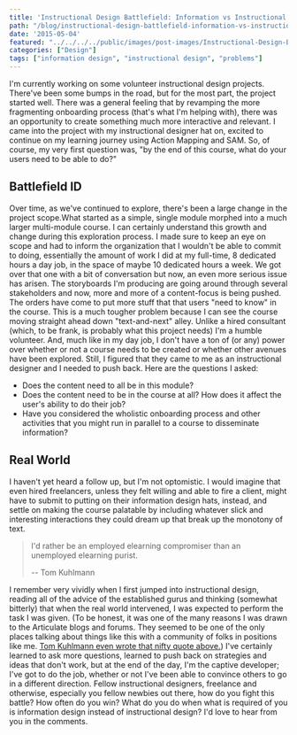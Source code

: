 ```yaml
---
title: 'Instructional Design Battlefield: Information vs Instructional Design'
path: "/blog/instructional-design-battlefield-information-vs-instructional-design"
date: '2015-05-04'
featured: "../../../../public/images/post-images/Instructional-Design-Battlefield.png"
categories: ["Design"]
tags: ["information design", "instructional design", "problems"]
---
```


I'm currently working on some volunteer instructional design projects. There've been some bumps in the road, but for the most part, the project started well. There was a general feeling that by revamping the more fragmenting onboarding process (that's what I'm helping with), there was an opportunity to create something much more interactive and relevant. I came into the project with my instructional designer hat on, excited to continue on my learning journey using Action Mapping and SAM. So, of course, my very first question was, "by the end of this course, what do your users need to be able to do?"

## Battlefield ID

Over time, as we've continued to explore, there's been a large change in the project scope.What started as a simple, single module morphed into a much larger multi-module course. I can certainly understand this growth and change during this exploration process. I made sure to keep an eye on scope and had to inform the organization that I wouldn't be able to commit to doing, essentially the amount of work I did at my full-time, 8 dedicated hours a day job, in the space of maybe 10 dedicated hours a week. We got over that one with a bit of conversation but now, an even more serious issue has arisen. The storyboards I'm producing are going around through several stakeholders and now, more and more of a content-focus is being pushed. The orders have come to put more stuff that that users "need to know" in the course. This is a much tougher problem because I can see the course moving straight ahead down "text-and-next" alley. Unlike a hired consultant (which, to be frank, is probably what this project needs) I'm a humble volunteer. And, much like in my day job, I don't have a ton of (or any) power over whether or not a course needs to be created or whether other avenues have been explored. Still, I figured that they came to me as an instructional designer and I needed to push back. Here are the questions I asked:

*   Does the content need to all be in this module?
*   Does the content need to be in the course at all? How does it affect the user's ability to do their job?
*   Have you considered the wholistic onboarding process and other activities that you might run in parallel to a course to disseminate information?

## Real World

I haven't yet heard a follow up, but I'm not optomistic. I would imagine that even hired freelancers, unless they felt willing and able to fire a client, might have to submit to putting on their information design hats, instead, and settle on making the course palatable by including whatever slick and interesting interactions they could dream up that break up the monotony of text.

> I'd rather be an employed elearning compromiser than an unemployed elearning purist.
>
> -- Tom Kuhlmann

I remember very vividly when I first jumped into instructional design, reading all of the advice of the established gurus and thinking (somewhat bitterly) that when the real world intervened, I was expected to perform the task I was given. (To be honest, it was one of the many reasons I was drawn to the Articulate blogs and forums. They seemed to be one of the only places talking about things like this with a community of folks in positions like me. [Tom Kuhlmann even wrote that nifty quote above.](http://blogs.articulate.com/rapid-elearning/3-simple-ways-to-measure-the-success-of-your-e-learning/)) I've certainly learned to ask more questions, learned to push back on strategies and ideas that don't work, but at the end of the day, I'm the captive developer; I've got to do the job, whether or not I've been able to convince others to go in a different direction. Fellow instructional designers, freelance and otherwise, especially you fellow newbies out there, how do you fight this battle? How often do you win? What do you do when what is required of you is information design instead of instructional design? I'd love to hear from you in the comments.
